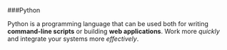 ###Python

Python is a programming language that can be used both for writing **command-line scripts** or building **web applications**.  Work more *quickly* and integrate your systems more *effectively*.